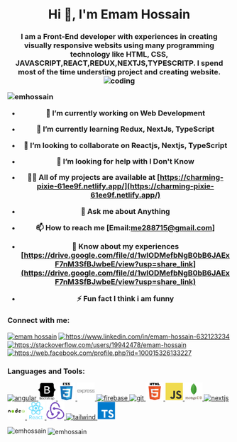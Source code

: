 

<h1 align="center">Hi 👋, I'm Emam Hossain</h1>

<h3 align="center">I am a Front-End developer with experiences in creating visually responsive websits using many programming technology like HTML, CSS, JAVASCRIPT,REACT,REDUX,NEXTJS,TYPESCRITP. I spend most of the time understing project and creating website.</

<p align="right" width='400'> <img src="http://evermont.org/wp-content/uploads/2023/02/web-developer.jpg" alt="coding" /> </p>

<p align="left"> <img src="https://komarev.com/ghpvc/?username=emhossain&label=Profile%20views&color=0e75b6&style=flat" alt="emhossain" /> </p>

- 🔭 I’m currently working on **Web Development**

- 🌱 I’m currently learning **Redux, NextJs, TypeScript**

- 👯 I’m looking to collaborate on **Reactjs, Nextjs, TypeScript**

- 🤝 I’m looking for help with **I Don't Know**

- 👨‍💻 All of my projects are available at [https://charming-pixie-61ee9f.netlify.app/](https://charming-pixie-61ee9f.netlify.app/)

- 💬 Ask me about **Anything**

- 📫 How to reach me **[Email:me288715@gmail.com]**

- 📄 Know about my experiences [https://drive.google.com/file/d/1wlODMefbNgB0bB6JAExF7nM3SfBJwbeE/view?usp=share_link](https://drive.google.com/file/d/1wlODMefbNgB0bB6JAExF7nM3SfBJwbeE/view?usp=share_link)

- ⚡ Fun fact **I think i am funny**

<h3 align="left">Connect with me:</h3>
<p align="left">
<a href="https://dev.to/emam hossain" target="blank"><img align="center" src="https://raw.githubusercontent.com/rahuldkjain/github-profile-readme-generator/master/src/images/icons/Social/devto.svg" alt="emam hossain" height="30" width="40" /></a>
<a href="https://linkedin.com/in/https://www.linkedin.com/in/emam-hossain-632123234" target="blank"><img align="center" src="https://raw.githubusercontent.com/rahuldkjain/github-profile-readme-generator/master/src/images/icons/Social/linked-in-alt.svg" alt="https://www.linkedin.com/in/emam-hossain-632123234" height="30" width="40" /></a>
<a href="https://stackoverflow.com/users/https://stackoverflow.com/users/19942478/emam-hossain" target="blank"><img align="center" src="https://raw.githubusercontent.com/rahuldkjain/github-profile-readme-generator/master/src/images/icons/Social/stack-overflow.svg" alt="https://stackoverflow.com/users/19942478/emam-hossain" height="30" width="40" /></a>
<a href="https://fb.com/https://web.facebook.com/profile.php?id=100015326133227" target="blank"><img align="center" src="https://raw.githubusercontent.com/rahuldkjain/github-profile-readme-generator/master/src/images/icons/Social/facebook.svg" alt="https://web.facebook.com/profile.php?id=100015326133227" height="30" width="40" /></a>
</p>

<h3 align="left">Languages and Tools:</h3>
<p align="left"> <a href="https://angular.io" target="_blank" rel="noreferrer"> <img src="https://angular.io/assets/images/logos/angular/angular.svg" alt="angular" width="40" height="40"/> </a> <a href="https://getbootstrap.com" target="_blank" rel="noreferrer"> <img src="https://raw.githubusercontent.com/devicons/devicon/master/icons/bootstrap/bootstrap-plain-wordmark.svg" alt="bootstrap" width="40" height="40"/> </a> <a href="https://www.w3schools.com/css/" target="_blank" rel="noreferrer"> <img src="https://raw.githubusercontent.com/devicons/devicon/master/icons/css3/css3-original-wordmark.svg" alt="css3" width="40" height="40"/> </a> <a href="https://expressjs.com" target="_blank" rel="noreferrer"> <img src="https://raw.githubusercontent.com/devicons/devicon/master/icons/express/express-original-wordmark.svg" alt="express" width="40" height="40"/> </a> <a href="https://firebase.google.com/" target="_blank" rel="noreferrer"> <img src="https://www.vectorlogo.zone/logos/firebase/firebase-icon.svg" alt="firebase" width="40" height="40"/> </a> <a href="https://git-scm.com/" target="_blank" rel="noreferrer"> <img src="https://www.vectorlogo.zone/logos/git-scm/git-scm-icon.svg" alt="git" width="40" height="40"/> </a> <a href="https://www.w3.org/html/" target="_blank" rel="noreferrer"> <img src="https://raw.githubusercontent.com/devicons/devicon/master/icons/html5/html5-original-wordmark.svg" alt="html5" width="40" height="40"/> </a> <a href="https://developer.mozilla.org/en-US/docs/Web/JavaScript" target="_blank" rel="noreferrer"> <img src="https://raw.githubusercontent.com/devicons/devicon/master/icons/javascript/javascript-original.svg" alt="javascript" width="40" height="40"/> </a> <a href="https://www.mongodb.com/" target="_blank" rel="noreferrer"> <img src="https://raw.githubusercontent.com/devicons/devicon/master/icons/mongodb/mongodb-original-wordmark.svg" alt="mongodb" width="40" height="40"/> </a> <a href="https://nextjs.org/" target="_blank" rel="noreferrer"> <img src="https://cdn.worldvectorlogo.com/logos/nextjs-2.svg" alt="nextjs" width="40" height="40"/> </a> <a href="https://nodejs.org" target="_blank" rel="noreferrer"> <img src="https://raw.githubusercontent.com/devicons/devicon/master/icons/nodejs/nodejs-original-wordmark.svg" alt="nodejs" width="40" height="40"/> </a> <a href="https://reactjs.org/" target="_blank" rel="noreferrer"> <img src="https://raw.githubusercontent.com/devicons/devicon/master/icons/react/react-original-wordmark.svg" alt="react" width="40" height="40"/> </a> <a href="https://redux.js.org" target="_blank" rel="noreferrer"> <img src="https://raw.githubusercontent.com/devicons/devicon/master/icons/redux/redux-original.svg" alt="redux" width="40" height="40"/> </a> <a href="https://tailwindcss.com/" target="_blank" rel="noreferrer"> <img src="https://www.vectorlogo.zone/logos/tailwindcss/tailwindcss-icon.svg" alt="tailwind" width="40" height="40"/> </a> <a href="https://www.typescriptlang.org/" target="_blank" rel="noreferrer"> <img src="https://raw.githubusercontent.com/devicons/devicon/master/icons/typescript/typescript-original.svg" alt="typescript" width="40" height="40"/> </a> </p>

<p><img align="left" src="https://github-readme-stats.vercel.app/api/top-langs?username=emhossain&show_icons=true&locale=en&layout=compact" alt="emhossain" /></p>

<p>&nbsp;<img align="center" src="https://github-readme-stats.vercel.app/api?username=emhossain&show_icons=true&locale=en" alt="emhossain" /></p>
